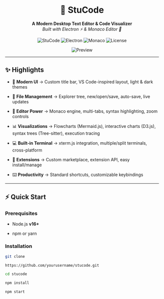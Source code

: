 <div align="center">

# 🚀 StuCode

**A Modern Desktop Text Editor & Code Visualizer**  
_Built with Electron ⚡ & Monaco Editor 📝_

![StuCode](https://img.shields.io/badge/StuCode-Desktop%20Editor-blueviolet)
![Electron](https://img.shields.io/badge/Electron-Framework-47848F)
![Monaco](https://img.shields.io/badge/Monaco-Editor-0078D4)
![License](https://img.shields.io/badge/License-MIT-green)

![Preview](https://via.placeholder.com/800x500/2D2D30/FFFFFF/?text=StuCode+Preview)

</div>

---

## ✨ Highlights

- 🎨 **Modern UI** → Custom title bar, VS Code-inspired layout, light & dark themes
  
- 📂 **File Management** → Explorer tree, new/open/save, auto-save, live updates
  
- 📝 **Editor Power** → Monaco engine, multi-tabs, syntax highlighting, zoom controls
  
- 📊 **Visualizations** → Flowcharts (Mermaid.js), interactive charts (D3.js), syntax trees (Tree-sitter), execution tracing
    
- 💻 **Built-in Terminal** → xterm.js integration, multiple/split terminals, cross-platform
  
- 🔌 **Extensions** → Custom marketplace, extension API, easy install/manage
  
- ⌨️ **Productivity** → Standard shortcuts, customizable keybindings  

---

## ⚡ Quick Start

### Prerequisites

- Node.js **v16+**
  
- npm or yarn

### Installation
```bash
git clone

https://github.com/yourusername/stucode.git

cd stucode

npm install

npm start

